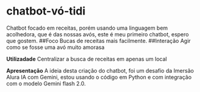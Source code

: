 # chatbot-vó-tidi
Chatbot focado em receitas, porém usando uma linguagem bem acolhedora, que é das nossas avós, este é meu primeiro chatbot, espero que gostem.
##Foco
Bucas de receitas mais facilmente.
##Interação
Agir como se fosse uma avó muito amorasa

**Utilizadade**
Centralizar a busca de receitas em apenas um local

**Apresentação**
A ideia desta criação do chatbot, foi um desafio da Imersão Alura IA com Gemini, estou usando o código em Python e com integração com o modelo Gemini flash 2.0.
